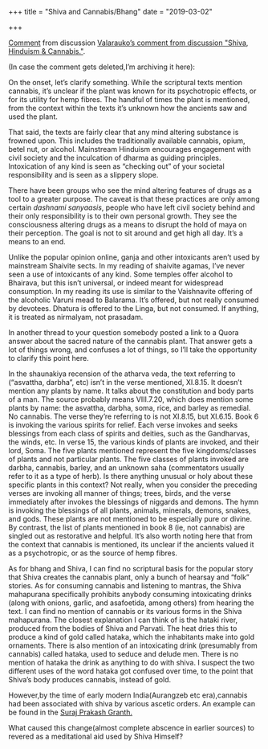 +++
title = "Shiva and Cannabis/Bhang"
date = "2019-03-02"

+++


[Comment](https://www.reddit.com/r/hinduism/comments/9edzyp/shiva_hinduism_cannabis/e5rm3ix/)
from discussion [Valarauko’s comment from discussion "Shiva, Hinduism &
Cannabis."](https://www.reddit.com/r/hinduism/comments/9edzyp/shiva_hinduism_cannabis/).

(In case the comment gets deleted,I’m archiving it here):



On the onset, let’s clarify something. While the scriptural texts
mention cannabis, it’s unclear if the plant was known for its
psychotropic effects, or for its utility for hemp fibres. The handful of
times the plant is mentioned, from the context within the texts it’s
unknown how the ancients saw and used the plant.

That said, the texts are fairly clear that any mind altering substance
is frowned upon. This includes the traditionally available cannabis,
opium, betel nut, or alcohol. Mainstream Hinduism encourages engagement
with civil society and the inculcation of dharma as guiding principles.
Intoxication of any kind is seen as “checking out” of your societal
responsibility and is seen as a slippery slope.

There have been groups who see the mind altering features of drugs as a
tool to a greater purpose. The caveat is that these practices are only
among certain *dashnami sanyaasis*, people who have left civil society
behind and their only responsibility is to their own personal growth.
They see the consciousness altering drugs as a means to disrupt the hold
of maya on their perception. The goal is not to sit around and get high
all day. It’s a means to an end.

Unlike the popular opinion online, ganja and other intoxicants aren’t
used by mainstream Shaivite sects. In my reading of shaivite agamas,
I’ve never seen a use of intoxicants of any kind. Some temples offer
alcohol to Bhairava, but this isn’t universal, or indeed meant for
widespread consumption. In my reading its use is similar to the
Vaishnavite offering of the alcoholic Varuni mead to Balarama. It’s
offered, but not really consumed by devotees. Dhatura is offered to the
Linga, but not consumed. If anything, it is treated as nirmalyam, not
prasadam.

In another thread to your question somebody posted a link to a Quora
answer about the sacred nature of the cannabis plant. That answer gets a
lot of things wrong, and confuses a lot of things, so I’ll take the
opportunity to clarify this point here.

In the shaunakiya recension of the atharva veda, the text referring to
(“asvattha, darbha”, etc) isn’t in the verse mentioned, XI.8.15. It
doesn’t mention any plants by name. It talks about the constitution and
body parts of a man. The source probably means VIII.7.20, which does
mention some plants by name: the asvattha, darbha, soma, rice, and
barley as remedial. No cannabis. The verse they’re referring to is not
XI.8.15, but XI.6.15. Book 6 is invoking the various spirits for relief.
Each verse invokes and seeks blessings from each class of spirits and
deities, such as the Gandharvas, the winds, etc. In verse 15, the
various kinds of plants are invoked, and their lord, Soma. The five
plants mentioned represent the five kingdoms/classes of plants and not
particular plants. The five classes of plants invoked are darbha,
cannabis, barley, and an unknown saha (commentators usually refer to it
as a type of herb). Is there anything unusual or holy about these
specific plants in this context? Not really, when you consider the
preceding verses are invoking all manner of things; trees, birds, and
the verse immediately after invokes the blessings of niggards and
demons. The hymn is invoking the blessings of all plants, animals,
minerals, demons, snakes, and gods. These plants are not mentioned to be
especially pure or divine. By contrast, the list of plants mentioned in
book 8 (ie, not cannabis) are singled out as restorative and helpful.
It’s also worth noting here that from the context that cannabis is
mentioned, its unclear if the ancients valued it as a psychotropic, or
as the source of hemp fibres.

As for bhang and Shiva, I can find no scriptural basis for the popular
story that Shiva creates the cannabis plant, only a bunch of hearsay and
“folk” stories. As for consuming cannabis and listening to mantras, the
Shiva mahapurana specifically prohibits anybody consuming intoxicating
drinks (along with onions, garlic, and asafoetida, among others) from
hearing the text. I can find no mention of cannabis or its various forms
in the Shiva mahapurana. The closest explanation I can think of is the
hataki river, produced from the bodies of Shiva and Parvati. The heat
dries this to produce a kind of gold called hataka, which the
inhabitants make into gold ornaments. There is also mention of an
intoxicating drink (presumably from cannabis) called hataka, used to
seduce and delude men. There is no mention of hataka the drink as
anything to do with shiva. I suspect the two different uses of the word
hataka got confused over time, to the point that Shiva’s body produces
cannabis, instead of gold.

However,by the time of early modern India(Aurangzeb etc era),cannabis
had been associated with shiva by various ascetic orders. An example can
be found in the [Suraj Prakash
Granth.](https://www.manglacharan.com/home/out-of-all-drugs-cannabis-is-the-best-guru-gobind-singh)

What caused this change(almost complete abscence in earlier sources) to
revered as a meditational aid used by Shiva Himself?

